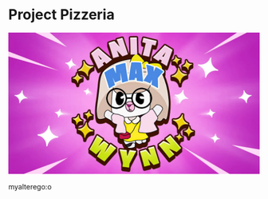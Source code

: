 # Project Pizzeria

![Anita Maxwynn](https://github.com/AngelSmithlgs/pizzeriaFront/blob/main/anita%20maxwynn.jpg)


myalterego:o 
